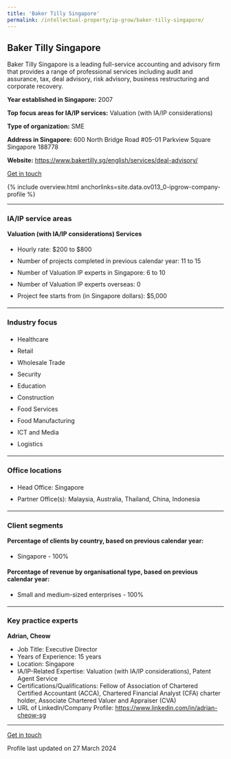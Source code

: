 ```yaml
---
title: 'Baker Tilly Singapore'
permalink: /intellectual-property/ip-grow/baker-tilly-singapore/
---
```


## Baker Tilly Singapore

Baker Tilly Singapore is a leading full-service accounting and advisory firm that provides a range of professional services including audit and assurance, tax, deal advisory, risk advisory, business restructuring and corporate recovery.

<b>Year established in Singapore:</b> 2007

<b>Top focus areas for IA/IP services:</b> Valuation (with IA/IP considerations)

<b>Type of organization:</b> SME

<b>Address in Singapore:</b> 600 North Bridge Road #05-01 Parkview Square Singapore 188778

<b>Website:</b> <a href='https://www.bakertilly.sg/english/services/deal-advisory/'>https://www.bakertilly.sg/english/services/deal-advisory/</a>

<a class='btn' href='https://form.gov.sg/65fb9762e7798cdb74b0f56f' target='_blank' rel='noopener'>Get in touch</a>

{% include overview.html anchorlinks=site.data.ov013_0-ipgrow-company-profile %}

---
<a name='ip-related-service-areas'></a>
### IA/IP service areas

**Valuation (with IA/IP considerations) Services**

<ul>
<li style='line-height: 27px; margin: 0px 0px !important'>Hourly rate:  $200 to $800</li>
<li style='line-height: 27px; margin: 0px 0px !important'>Number of projects completed in previous calendar year: 11 to 15</li>
<li style='line-height: 27px; margin: 0px 0px !important'>Number of Valuation IP experts in Singapore: 6 to 10</li>
<li style='line-height: 27px; margin: 0px 0px !important'>Number of Valuation IP experts overseas: 0</li>
<li style='line-height: 27px; margin: 0px 0px !important'>Project fee starts from (in Singapore dollars):  $5,000</li>
</ul>

---
<a name='industry-focus'></a>
### Industry focus

<ul><li style='line-height: 27px; margin: 0px 0px !important'> Healthcare</li><li style='line-height: 27px; margin: 0px 0px !important'>Retail</li><li style='line-height: 27px; margin: 0px 0px !important'>Wholesale Trade</li><li style='line-height: 27px; margin: 0px 0px !important'>Security</li><li style='line-height: 27px; margin: 0px 0px !important'>Education</li><li style='line-height: 27px; margin: 0px 0px !important'>Construction</li><li style='line-height: 27px; margin: 0px 0px !important'>Food Services</li><li style='line-height: 27px; margin: 0px 0px !important'>Food Manufacturing</li><li style='line-height: 27px; margin: 0px 0px !important'>ICT and Media</li><li style='line-height: 27px; margin: 0px 0px !important'>Logistics</li></ul>

---
<a name='office-locations'></a>
### Office locations

<ul><li style='line-height: 27px; margin: 0px 0px !important'> Head Office: Singapore</li><li style='line-height: 27px; margin: 0px 0px !important'>Partner Office(s): Malaysia, Australia, Thailand, China, Indonesia</li></ul>

---
<a name='client-segments'></a>
### Client segments

**Percentage of clients by country, based on previous calendar year:**

<ul><li style='line-height: 27px; margin: 0px 0px !important'> Singapore - 100%</li></ul>

**Percentage of revenue by organisational type, based on previous calendar year:**

<ul><li style='line-height: 27px; margin: 0px 0px !important'> Small and medium-sized enterprises - 100%</li></ul>

---
<a name='key-practice-experts'></a>
### Key practice experts

**Adrian, Cheow**
- Job Title: Executive Director
- Years of Experience: 15 years
- Location: Singapore
- IA/IP-Related Expertise: Valuation (with IA/IP considerations), Patent Agent Service
- Certifications/Qualifications: Fellow of Association of Chartered Certified Accountant (ACCA), Chartered Financial Analyst (CFA) charter holder, Associate Chartered Valuer and Appraiser (CVA)
- URL of LinkedIn/Company Profile: <a href="https://www.linkedin.com/in/adrian-cheow-sg" target="_blank" rel="noopener">https://www.linkedin.com/in/adrian-cheow-sg</a>

---
<p>
<a class='btn' href='https://form.gov.sg/65fb9762e7798cdb74b0f56f' target='_blank' rel='noopener'>Get in touch</a>
</p>
Profile last updated on 27 March 2024
